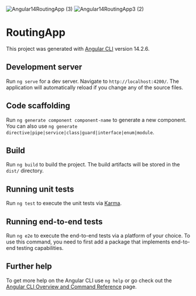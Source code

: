 

![Angular14RoutingApp (3)](https://user-images.githubusercontent.com/48691043/196340630-8f3ec625-8340-4011-b8ae-40532e020d00.jpg)
![Angular14RoutingApp3 (2)](https://user-images.githubusercontent.com/48691043/196341009-92e7230e-2d16-45c7-8982-c7a03370ddab.JPG)

# RoutingApp

This project was generated with [Angular CLI](https://github.com/angular/angular-cli) version 14.2.6.

## Development server

Run `ng serve` for a dev server. Navigate to `http://localhost:4200/`. The application will automatically reload if you change any of the source files.

## Code scaffolding

Run `ng generate component component-name` to generate a new component. You can also use `ng generate directive|pipe|service|class|guard|interface|enum|module`.

## Build

Run `ng build` to build the project. The build artifacts will be stored in the `dist/` directory.

## Running unit tests

Run `ng test` to execute the unit tests via [Karma](https://karma-runner.github.io).

## Running end-to-end tests

Run `ng e2e` to execute the end-to-end tests via a platform of your choice. To use this command, you need to first add a package that implements end-to-end testing capabilities.

## Further help

To get more help on the Angular CLI use `ng help` or go check out the [Angular CLI Overview and Command Reference](https://angular.io/cli) page.
